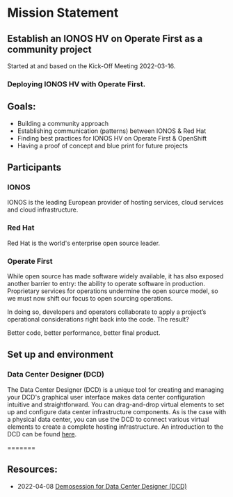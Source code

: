 # Mission Statement

## Establish an IONOS HV on Operate First as a community project
Started at and based on the Kick-Off Meeting 2022-03-16.

### Deploying IONOS HV with Operate First.

## Goals:

- Building a community approach
- Establishing communication (patterns) between IONOS & Red Hat
- Finding best practices for IONOS HV on Operate First & OpenShift
- Having a proof of concept and blue print for future projects

## Participants

### IONOS
IONOS is the leading European provider of hosting services, cloud services and cloud infrastructure.

### Red Hat
Red Hat is the world's enterprise open source leader.

### Operate First
While open source has made software widely available, it has also exposed another barrier to entry: the ability to operate software in production. Proprietary services for operations undermine the open source model, so we must now shift our focus to open sourcing operations.

In doing so, developers and operators collaborate to apply a project’s operational considerations right back into the code. The result?

Better code, better performance, better final product.


## Set up and environment
### Data Center Designer (DCD)
The Data Center Designer (DCD) is a unique tool for creating and managing your DCD's graphical user interface makes data center configuration intuitive and straightforward. You can drag-and-drop virtual elements to set up and configure data center infrastructure components. 
As is the case with a physical data center, you can use the DCD to connect various virtual elements to create a complete hosting infrastructure. 
An introduction to the DCD can be found [here](https://youtu.be/SSuEnGU7hJc).

=======
## Resources:
- 2022-04-08 [Demosession for Data Center Designer (DCD)](https://youtu.be/SSuEnGU7hJc)
